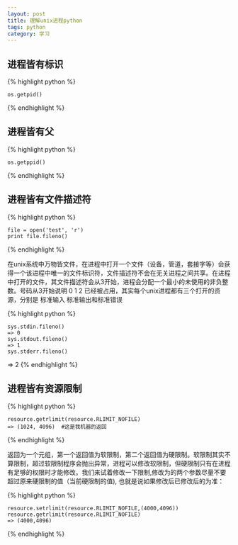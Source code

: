 ```yaml
---
layout: post
title: 理解unix进程python
tags: python
category: 学习
---
```




进程皆有标识
-------------

{% highlight python %}

    os.getpid()
    
{% endhighlight %}

进程皆有父
------------

{% highlight python %}

    os.getppid()

{% endhighlight %}

进程皆有文件描述符
-----------------

{% highlight python %}

    file = open('test', 'r')
    print file.fileno()

{% endhighlight %}

在unix系统中万物皆文件，在进程中打开一个文件（设备，管道，套接字等）会获得一个该进程中唯一的文件标识符，文件描述符不会在无关进程之间共享。在进程中打开的文件，其文件描述符会从3开始，进程会分配一个最小的未使用的非负整数。号码从3开始说明 0 1 2 已经被占用，其实每个unix进程都有三个打开的资源，分别是 标准输入 标准输出和标准错误


{% highlight python %}

    sys.stdin.fileno()
    => 0
    sys.stdout.fileno()
    => 1
    sys.stderr.fileno()
=> 2
{% endhighlight %}

进程皆有资源限制
-----------------

{% highlight python %}

    resource.getrlimit(resource.RLIMIT_NOFILE)
    => (1024, 4096)  #这是我机器的返回
   
{% endhighlight %}

返回为一个元组，第一个返回值为软限制，第二个返回值为硬限制。软限制其实不算限制，超过软限制程序会抛出异常，进程可以修改软限制，但硬限制只有在进程有足够的权限时才能修改。我们来试着修改一下限制,修改为的两个参数尽量不要超过原来硬限制的值（当前硬限制的值), 也就是说如果修改后已修改后的为准：

{% highlight python %}

    resource.setrlimit(resource.RLIMIT_NOFILE,(4000,4096))
    resource.getrlimit(resource.RLIMIT_NOFILE)
    => (4000,4096)
    
{% endhighlight %}
